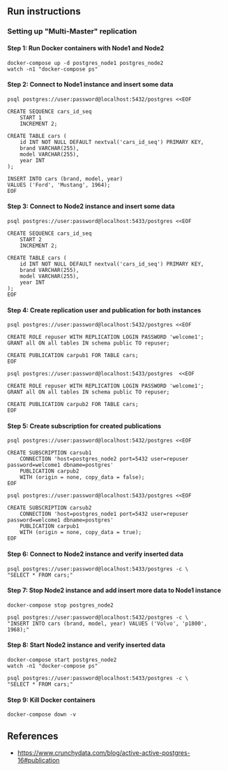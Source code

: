 ## Run instructions

### Setting up "Multi-Master" replication
#### Step 1: Run Docker containers with Node1 and Node2
```shell
docker-compose up -d postgres_node1 postgres_node2
watch -n1 "docker-compose ps"
```

#### Step 2: Connect to Node1 instance and insert some data
```shell
psql postgres://user:password@localhost:5432/postgres <<EOF

CREATE SEQUENCE cars_id_seq
    START 1
    INCREMENT 2;

CREATE TABLE cars (
    id INT NOT NULL DEFAULT nextval('cars_id_seq') PRIMARY KEY,
    brand VARCHAR(255),
    model VARCHAR(255),
    year INT
);
  
INSERT INTO cars (brand, model, year)
VALUES ('Ford', 'Mustang', 1964);
EOF
```

#### Step 3: Connect to Node2 instance and insert some data
```shell
psql postgres://user:password@localhost:5433/postgres <<EOF

CREATE SEQUENCE cars_id_seq
    START 2
    INCREMENT 2;

CREATE TABLE cars (
    id INT NOT NULL DEFAULT nextval('cars_id_seq') PRIMARY KEY,
    brand VARCHAR(255),
    model VARCHAR(255),
    year INT
);
EOF
```

#### Step 4: Create replication user and publication for both instances
```shell
psql postgres://user:password@localhost:5432/postgres <<EOF

CREATE ROLE repuser WITH REPLICATION LOGIN PASSWORD 'welcome1';
GRANT all ON all tables IN schema public TO repuser;

CREATE PUBLICATION carpub1 FOR TABLE cars;
EOF
```
```shell
psql postgres://user:password@localhost:5433/postgres  <<EOF 

CREATE ROLE repuser WITH REPLICATION LOGIN PASSWORD 'welcome1';
GRANT all ON all tables IN schema public TO repuser;

CREATE PUBLICATION carpub2 FOR TABLE cars;
EOF
```

#### Step 5: Create subscription for created publications
```shell
psql postgres://user:password@localhost:5432/postgres <<EOF

CREATE SUBSCRIPTION carsub1
    CONNECTION 'host=postgres_node2 port=5432 user=repuser password=welcome1 dbname=postgres'
    PUBLICATION carpub2
    WITH (origin = none, copy_data = false);
EOF
```
```shell
psql postgres://user:password@localhost:5433/postgres <<EOF

CREATE SUBSCRIPTION carsub2
    CONNECTION 'host=postgres_node1 port=5432 user=repuser password=welcome1 dbname=postgres'
    PUBLICATION carpub1
    WITH (origin = none, copy_data = true);
EOF
```

#### Step 6: Connect to Node2 instance and verify inserted data
```shell
psql postgres://user:password@localhost:5433/postgres -c \
"SELECT * FROM cars;"
```

#### Step 7: Stop Node2 instance and add insert more data to Node1 instance 
```shell
docker-compose stop postgres_node2
```

```shell
psql postgres://user:password@localhost:5432/postgres -c \
"INSERT INTO cars (brand, model, year) VALUES ('Volvo', 'p1800', 1968);"
```

#### Step 8: Start Node2 instance and verify inserted data
```shell
docker-compose start postgres_node2
watch -n1 "docker-compose ps"
```
```shell
psql postgres://user:password@localhost:5433/postgres -c \
"SELECT * FROM cars;" 
```

#### Step 9: Kill Docker containers
```shell
docker-compose down -v
```

## References
- https://www.crunchydata.com/blog/active-active-postgres-16#publication